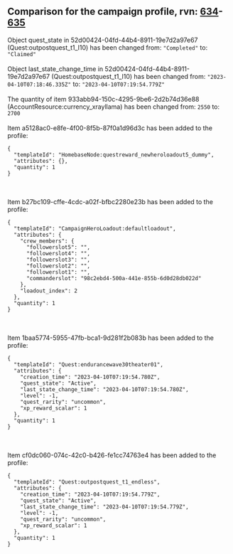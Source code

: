 ## Comparison for the campaign profile, rvn: [634](https://github.com/PRO100KatYT/FortniteProfileRevisions/tree/main/profiles/campaign/634%20campaign.json)-[635](https://github.com/PRO100KatYT/FortniteProfileRevisions/tree/main/profiles/campaign/635%20campaign.json)

Object quest_state in 52d00424-04fd-44b4-8911-19e7d2a97e67 (Quest:outpostquest_t1_l10) has been changed from: `"Completed"` to: `"Claimed"`
<br><br>
Object last_state_change_time in 52d00424-04fd-44b4-8911-19e7d2a97e67 (Quest:outpostquest_t1_l10) has been changed from: `"2023-04-10T07:18:46.335Z"` to: `"2023-04-10T07:19:54.779Z"`
<br><br>
The quantity of item 933abb94-150c-4295-9be6-2d2b74d36e88 (AccountResource:currency_xrayllama) has been changed from: `2550` to: `2700`
<br><br>
Item a5128ac0-e8fe-4f00-8f5b-87f0a1d96d3c has been added to the profile:

```
{
  "templateId": "HomebaseNode:questreward_newheroloadout5_dummy",
  "attributes": {},
  "quantity": 1
}
```

<br><br>
Item b27bc109-cffe-4cdc-a02f-bfbc2280e23b has been added to the profile:

```
{
  "templateId": "CampaignHeroLoadout:defaultloadout",
  "attributes": {
    "crew_members": {
      "followerslot5": "",
      "followerslot4": "",
      "followerslot3": "",
      "followerslot2": "",
      "followerslot1": "",
      "commanderslot": "98c2ebd4-500a-441e-855b-6d0d28db022d"
    },
    "loadout_index": 2
  },
  "quantity": 1
}
```

<br><br>
Item 1baa5774-5955-47fb-bca1-9d281f2b083b has been added to the profile:

```
{
  "templateId": "Quest:endurancewave30theater01",
  "attributes": {
    "creation_time": "2023-04-10T07:19:54.780Z",
    "quest_state": "Active",
    "last_state_change_time": "2023-04-10T07:19:54.780Z",
    "level": -1,
    "quest_rarity": "uncommon",
    "xp_reward_scalar": 1
  },
  "quantity": 1
}
```

<br><br>
Item cf0dc060-074c-42c0-b426-fe1cc74763e4 has been added to the profile:

```
{
  "templateId": "Quest:outpostquest_t1_endless",
  "attributes": {
    "creation_time": "2023-04-10T07:19:54.779Z",
    "quest_state": "Active",
    "last_state_change_time": "2023-04-10T07:19:54.779Z",
    "level": -1,
    "quest_rarity": "uncommon",
    "xp_reward_scalar": 1
  },
  "quantity": 1
}
```

<br><br>
